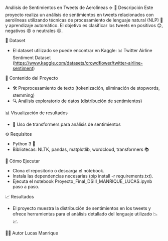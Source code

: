 Análisis de Sentimientos en Tweets de Aerolíneas ✈️
📌 Descripción
Este proyecto realiza un análisis de sentimientos en tweets relacionados con aerolíneas utilizando técnicas de procesamiento de lenguaje natural (NLP) 🤖 y aprendizaje automático. El objetivo es clasificar los tweets en positivos 😊, negativos 😠 o neutrales 😐.

🔗 Dataset
- El dataset utilizado se puede encontrar en Kaggle:
   📊 Twitter Airline Sentiment Dataset (https://www.kaggle.com/datasets/crowdflower/twitter-airline-sentiment)

📂 Contenido del Proyecto
- 🛠️ Preprocesamiento de texto (tokenización, eliminación de stopwords, stemming)
- 🔍 Análisis exploratorio de datos (distribución de sentimientos)

📊 Visualización de resultados
- 🤖 Uso de transformers para análisis de sentimientos

⚙️ Requisitos
- Python 3 🐍
- Bibliotecas: NLTK, pandas, matplotlib, wordcloud, transformers 📚

🚀 Cómo Ejecutar
- Clona el repositorio o descarga el notebook.
- Instala las dependencias necesarias (pip install -r requirements.txt).
- Ejecuta el notebook Proyecto_Final_DSIII_MANRIQUE_LUCAS.ipynb paso a paso.

📈 Resultados
- El proyecto muestra la distribución de sentimientos en los tweets y ofrece herramientas para el análisis detallado del lenguaje utilizado 📉📈.

👨‍💻 Autor
Lucas Manrique

